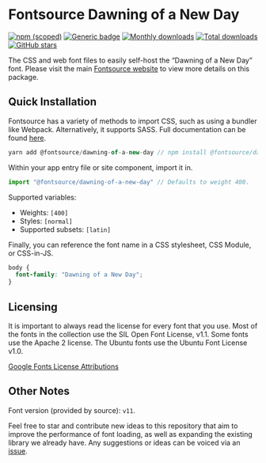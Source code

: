 # Fontsource Dawning of a New Day

[![npm (scoped)](https://img.shields.io/npm/v/@fontsource/dawning-of-a-new-day?color=brightgreen)](https://www.npmjs.com/package/@fontsource/dawning-of-a-new-day) [![Generic badge](https://img.shields.io/badge/fontsource-passing-brightgreen)](https://github.com/fontsource/fontsource) [![Monthly downloads](https://badgen.net/npm/dm/@fontsource/dawning-of-a-new-day)](https://github.com/fontsource/fontsource) [![Total downloads](https://badgen.net/npm/dt/@fontsource/dawning-of-a-new-day)](https://github.com/fontsource/fontsource) [![GitHub stars](https://img.shields.io/github/stars/fontsource/fontsource.svg?style=social&label=Star)](https://github.com/fontsource/fontsource/stargazers)

The CSS and web font files to easily self-host the “Dawning of a New Day” font. Please visit the main [Fontsource website](https://fontsource.org/fonts/dawning-of-a-new-day) to view more details on this package.

## Quick Installation

Fontsource has a variety of methods to import CSS, such as using a bundler like Webpack. Alternatively, it supports SASS. Full documentation can be found [here](https://fontsource.org/docs/introduction).

```javascript
yarn add @fontsource/dawning-of-a-new-day // npm install @fontsource/dawning-of-a-new-day
```

Within your app entry file or site component, import it in.

```javascript
import "@fontsource/dawning-of-a-new-day" // Defaults to weight 400.
```

Supported variables:

- Weights: `[400]`
- Styles: `[normal]`
- Supported subsets: `[latin]`

Finally, you can reference the font name in a CSS stylesheet, CSS Module, or CSS-in-JS.

```css
body {
  font-family: "Dawning of a New Day";
}
```

## Licensing

It is important to always read the license for every font that you use.
Most of the fonts in the collection use the SIL Open Font License, v1.1. Some fonts use the Apache 2 license. The Ubuntu fonts use the Ubuntu Font License v1.0.

[Google Fonts License Attributions](https://fonts.google.com/attribution)

## Other Notes

Font version (provided by source): `v11`.

Feel free to star and contribute new ideas to this repository that aim to improve the performance of font loading, as well as expanding the existing library we already have. Any suggestions or ideas can be voiced via an [issue](https://github.com/fontsource/fontsource/issues).
